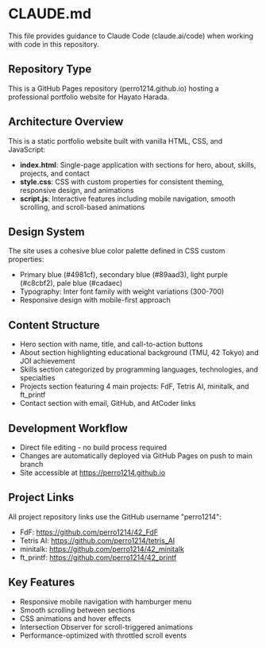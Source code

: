 # CLAUDE.md

This file provides guidance to Claude Code (claude.ai/code) when working with code in this repository.

## Repository Type
This is a GitHub Pages repository (perro1214.github.io) hosting a professional portfolio website for Hayato Harada.

## Architecture Overview
This is a static portfolio website built with vanilla HTML, CSS, and JavaScript:

- **index.html**: Single-page application with sections for hero, about, skills, projects, and contact
- **style.css**: CSS with custom properties for consistent theming, responsive design, and animations
- **script.js**: Interactive features including mobile navigation, smooth scrolling, and scroll-based animations

## Design System
The site uses a cohesive blue color palette defined in CSS custom properties:
- Primary blue (#4981cf), secondary blue (#89aad3), light purple (#c8cbf2), pale blue (#cadaec)
- Typography: Inter font family with weight variations (300-700)
- Responsive design with mobile-first approach

## Content Structure
- Hero section with name, title, and call-to-action buttons
- About section highlighting educational background (TMU, 42 Tokyo) and JOI achievement
- Skills section categorized by programming languages, technologies, and specialties
- Projects section featuring 4 main projects: FdF, Tetris AI, minitalk, and ft_printf
- Contact section with email, GitHub, and AtCoder links

## Development Workflow
- Direct file editing - no build process required
- Changes are automatically deployed via GitHub Pages on push to main branch
- Site accessible at https://perro1214.github.io

## Project Links
All project repository links use the GitHub username "perro1214":
- FdF: https://github.com/perro1214/42_FdF
- Tetris AI: https://github.com/perro1214/tetris_AI
- minitalk: https://github.com/perro1214/42_minitalk
- ft_printf: https://github.com/perro1214/42_printf

## Key Features
- Responsive mobile navigation with hamburger menu
- Smooth scrolling between sections
- CSS animations and hover effects
- Intersection Observer for scroll-triggered animations
- Performance-optimized with throttled scroll events
